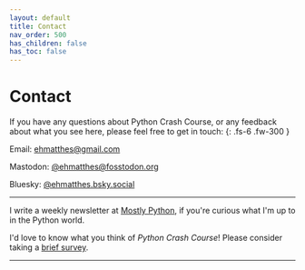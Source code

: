 ```yaml
---
layout: default
title: Contact
nav_order: 500
has_children: false
has_toc: false
---
```


# Contact

If you have any questions about Python Crash Course, or any feedback about what you see here, please feel free to get in touch:
{: .fs-6 .fw-300 }

Email: [ehmatthes@gmail.com](mailto:ehmatthes@gmail.com)

Mastodon: [@ehmatthes@fosstodon.org](https://fosstodon.org/@ehmatthes)

Bluesky: [@ehmatthes.bsky.social](https://bsky.app/profile/ehmatthes.bsky.social)

---

I write a weekly newsletter at [Mostly Python](https://www.mostlypython.com), if you're curious what I'm up to in the Python world.

I'd love to know what you think of *Python Crash Course*! Please consider taking a [brief survey](https://docs.google.com/forms/d/e/1FAIpQLSfiVAFj9SwGKFR6m-SelLcw4jz-0zBmVbLNkE-0j0ktjz6VBg/viewform).

---